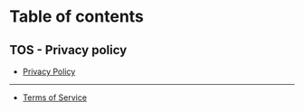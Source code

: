 # Table of contents

## TOS - Privacy policy

* [Privacy Policy](README.md)

***

* [Terms of Service](terms-of-service.md)

